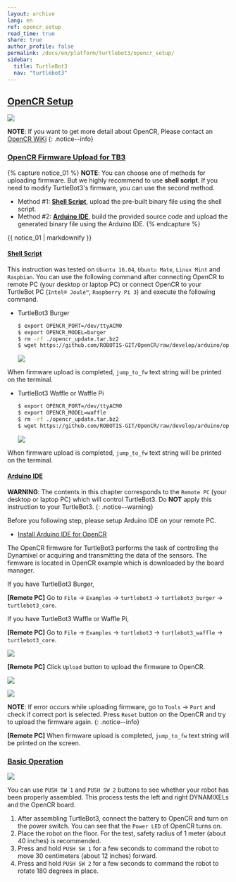```yaml
---
layout: archive
lang: en
ref: opencr_setup
read_time: true
share: true
author_profile: false
permalink: /docs/en/platform/turtlebot3/opencr_setup/
sidebar:
  title: TurtleBot3
  nav: "turtlebot3"
---
```


<div style="counter-reset: h1 6"></div>
<div style="counter-reset: h2 2"></div>

<!--[dummy Header 1]>
  <h1 id="setup"><a href="#setup">Setup</a></h1>
<![end dummy Header 1]-->

## [OpenCR Setup](#opencr-setup)

![](/assets/images/platform/turtlebot3/software/remote_pc_and_turtlebot.png)

**NOTE**: If you want to get more detail about OpenCR, Please contact an [OpenCR WiKi][opencr]
{: .notice--info}

### [OpenCR Firmware Upload for TB3](#opencr-firmware-upload-for-tb3)

{% capture notice_01 %}
**NOTE**: You can choose one of methods for uploading firmware. But we highly recommend to use **shell script**. If you need to modify TurtleBot3's firmware, you can use the second method.
- Method #1: [**Shell Script**][shell_script], upload the pre-built binary file using the shell script.
- Method #2: [**Arduino IDE**][arduino_ide], build the provided source code and upload the generated binary file using the Arduino IDE.
{% endcapture %}

<div class="notice--info">{{ notice_01 | markdownify }}</div>

#### [Shell Script](#shell-script)
  
This instruction was tested on `Ubuntu 16.04`, `Ubuntu Mate`, `Linux Mint` and `Raspbian`. You can use the following command after connecting OpenCR to remote PC (your desktop or laptop PC) or connect OpenCR to your TurtleBot PC (`Intel® Joule™`, `Raspberry Pi 3`) and execute the following command.

- TurtleBot3 Burger

  ``` bash
  $ export OPENCR_PORT=/dev/ttyACM0
  $ export OPENCR_MODEL=burger
  $ rm -rf ./opencr_update.tar.bz2
  $ wget https://github.com/ROBOTIS-GIT/OpenCR/raw/develop/arduino/opencr_release/shell_update/opencr_update.tar.bz2 && tar -xvf opencr_update.tar.bz2 && cd ./opencr_update && ./update.sh $OPENCR_PORT $OPENCR_MODEL.opencr && cd ..
  ```

  ![](/assets/images/platform/turtlebot3/opencr/shell01.png)

When firmware upload is completed, `jump_to_fw` text string will be printed on the terminal.

- TurtleBot3 Waffle or Waffle Pi

  ``` bash
  $ export OPENCR_PORT=/dev/ttyACM0
  $ export OPENCR_MODEL=waffle
  $ rm -rf ./opencr_update.tar.bz2
  $ wget https://github.com/ROBOTIS-GIT/OpenCR/raw/develop/arduino/opencr_release/shell_update/opencr_update.tar.bz2 && tar -xvf opencr_update.tar.bz2 && cd ./opencr_update && ./update.sh $OPENCR_PORT $OPENCR_MODEL.opencr && cd ..
  ```

  ![](/assets/images/platform/turtlebot3/opencr/shell02.png)

When firmware upload is completed, `jump_to_fw` text string will be printed on the terminal.

#### [Arduino IDE](#arduino-ide)

**WARNING**: The contents in this chapter corresponds to the `Remote PC` (your desktop or laptop PC) which will control TurtleBot3. Do **NOT** apply this instruction to your TurtleBot3.
{: .notice--warning}

Before you following step, please setup Arduino IDE on your remote PC.

  - [Install Arduino IDE for OpenCR][install_arduino_ide_for_opencr]

The OpenCR firmware for TurtleBot3 performs the task of controlling the Dynamixel or acquiring and transmitting the data of the sensors. The firmware is located in OpenCR example which is downloaded by the board manager.

If you have TurtleBot3 Burger,

**[Remote PC]** Go to `File` → `Examples` → `turtlebot3` → `turtlebot3_burger` → `turtlebot3_core`.

If you have TurtleBot3 Waffle or Waffle Pi,

**[Remote PC]** Go to `File` → `Examples` → `turtlebot3` → `turtlebot3_waffle` → `turtlebot3_core`.

![](/assets/images/platform/turtlebot3/opencr/o1.png)

**[Remote PC]** Click `Upload` button to upload the firmware to OpenCR.

![](/assets/images/platform/turtlebot3/opencr/o2.png)

![](/assets/images/platform/turtlebot3/opencr/o3.png)

**NOTE**: If error occurs while uploading firmware, go to `Tools` → `Port` and check if correct port is selected. Press `Reset` button on the OpenCR and try to upload the firmware again.
{: .notice--info}
  
**[Remote PC]** When firmware upload is completed, `jump_to_fw` text string will be printed on the screen.

### [Basic Operation](#basic-operation)

![](/assets/images/platform/turtlebot3/opencr/opencr_models.png)

You can use `PUSH SW 1` and `PUSH SW 2` buttons to see whether your robot has been properly assembled. This process tests the left and right DYNAMIXELs and the OpenCR board.

1. After assembling TurtleBot3, connect the battery to OpenCR and turn on the power switch. You can see that the `Power LED` of OpenCR turns on.
2. Place the robot on the floor. For the test, safety radius of 1 meter (about 40 inches) is recommended.
3. Press and hold `PUSH SW 1` for a few seconds to command the robot to move 30 centimeters (about 12 inches) forward.
4. Press and hold `PUSH SW 2` for a few seconds to command the robot to rotate 180 degrees in place.

[opencr]: /docs/en/parts/controller/opencr10/
[shell_script]: #shell-script
[arduino_ide]: #arduino-ide
[install_arduino_ide_for_opencr]: /docs/en/parts/controller/opencr10/#arduino-ide

